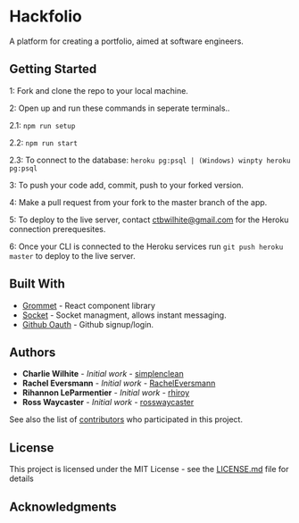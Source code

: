 # Hackfolio

A platform for creating a portfolio, aimed at software engineers.

## Getting Started

1: Fork and clone the repo to your local machine. 

2: Open up and run these commands in seperate terminals.. 

   2.1: ``` npm run setup ```
   
   2.2: ``` npm run start ```
   
   2.3: To connect to the database: ``` heroku pg:psql | (Windows) winpty heroku pg:psql ```
   
3: To push your code add, commit, push to your forked version.

4: Make a pull request from your fork to the master branch of the app. 

5: To deploy to the live server, contact ctbwilhite@gmail.com for the Heroku connection prerequesites.

6: Once your CLI is connected to the Heroku services run ``` git push heroku master ``` to deploy to the live server.

## Built With

* [Grommet](http://grommet.io/) - React component library
* [Socket](https://socket.io/) - Socket managment, allows instant messaging.
* [Github Oauth](https://www.npmjs.com/package/passport-github2) - Github signup/login.

## Authors

* **Charlie Wilhite** - *Initial work* - [simplenclean](https://github.com/simplenclean)
* **Rachel Eversmann** - *Initial work* - [RachelEversmann](https://github.com/RachelEversmann)
* **Rihannon LeParmentier** - *Initial work* - [rhiroy](https://github.com/rhiroy)
* **Ross Waycaster** - *Initial work* - [rosswaycaster](https://github.com/rosswaycaster)

See also the list of [contributors](https://github.com/r3c-hratx29/Hackfolio/contributors) who participated in this project.

## License

This project is licensed under the MIT License - see the [LICENSE.md](LICENSE.md) file for details

## Acknowledgments
